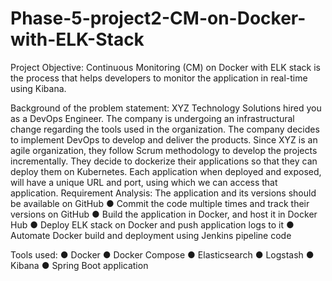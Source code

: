 # Phase-5-project2-CM-on-Docker-with-ELK-Stack

Project Objective:
Continuous Monitoring (CM) on Docker with ELK stack is the process that helps developers to monitor the application in real-time using Kibana.
 
Background of the problem statement:
XYZ Technology Solutions hired you as a DevOps Engineer. The company is undergoing an infrastructural change regarding the tools used in the organization. The company decides to implement DevOps to develop and deliver the products. Since XYZ is an agile organization, they follow Scrum methodology to develop the projects incrementally. They decide to   dockerize their applications so that they can deploy them on Kubernetes. Each application when deployed and exposed, will have a unique URL and port, using which we can access that application. 
Requirement Analysis:
The application and its versions should be available on GitHub
● Commit the code multiple times and track their versions on GitHub 
● Build the application in Docker, and host it in Docker Hub
● Deploy ELK stack on Docker and push application logs to it
● Automate Docker build and deployment using Jenkins pipeline code
 
Tools  used:
● Docker
● Docker Compose
● Elasticsearch
● Logstash 
● Kibana
● Spring Boot application

